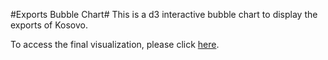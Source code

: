 #Exports Bubble Chart#
This is a d3 interactive bubble chart to display the exports of Kosovo. 

To access the final visualization, please click [here](http://opendatakosovo.github.io/exports-visualization/).
